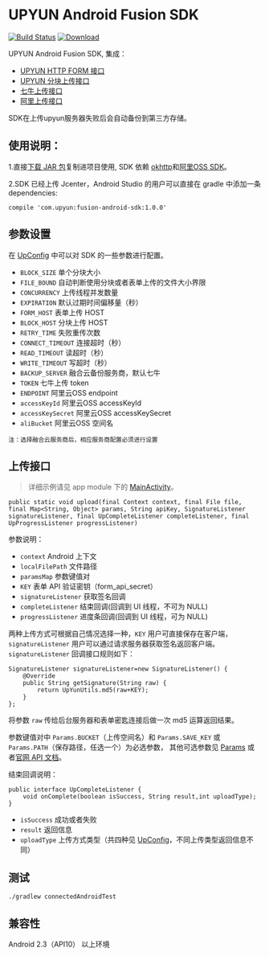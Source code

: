 # UPYUN Android Fusion SDK

[![Build Status](https://travis-ci.org/upyun/android-sdk.svg?branch=master)](https://travis-ci.org/upyun/android-sdk)
[ ![Download](https://api.bintray.com/packages/upyun/maven/fusion-android-sdk/images/download.svg) ](https://bintray.com/upyun/maven/fusion-android-sdk/_latestVersion)

UPYUN Android Fusion SDK, 集成：
- [UPYUN HTTP FORM 接口](http://docs.upyun.com/api/form_api/)
- [UPYUN 分块上传接口](http://docs.upyun.com/api/multipart_upload/)
- [七牛上传接口](http://developer.qiniu.com/docs/v6/api/overview/up/upload-models/)
- [阿里上传接口](https://help.aliyun.com/document_detail/oss/sdk/android-sdk/upload-object.html?spm=5176.docoss/sdk/android-sdk/preface.6.281.7RIWDc)

SDK在上传upyun服务器失败后会自动备份到第三方存储。

## 使用说明：

1.直接[下载 JAR 包](http://jcenter.bintray.com/com/upyun/upyun-android-sdk/1.0.0/)复制进项目使用, SDK 依赖 [okhttp](http://square.github.io/okhttp/)和[阿里OSS SDK](https://help.aliyun.com/document_detail/oss/sdk/android-sdk/preface.html?spm=5176.docoss/sdk/android-sdk/upload-object.6.276.j9dUjt)。

2.SDK 已经上传 Jcenter，Android Studio 的用户可以直接在 gradle 中添加一条 dependencies:

```
compile 'com.upyun:fusion-android-sdk:1.0.0'
```
## 参数设置

在 [UpConfig](http://gitlab.widget-inc.com/mingming.ye/android-fusionyun/blob/master/fusion-android-sdk/src/main/java/com/upyun/library/common/UpConfig.java) 中可以对 SDK 的一些参数进行配置。

* `BLOCK_SIZE` 单个分块大小
* `FILE_BOUND` 自动判断使用分块或者表单上传的文件大小界限
* `CONCURRENCY` 上传线程并发数量
* `EXPIRATION` 默认过期时间偏移量（秒）
* `FORM_HOST` 表单上传 HOST
* `BLOCK_HOST` 分块上传 HOST
* `RETRY_TIME` 失败重传次数
* `CONNECT_TIMEOUT` 连接超时（秒）
* `READ_TIMEOUT` 读超时（秒）
* `WRITE_TIMEOUT` 写超时（秒）
* `BACKUP_SERVER` 融合云备份服务商，默认七牛
* `TOKEN` 七牛上传 token
* `ENDPOINT` 阿里云OSS endpoint
* `accessKeyId` 阿里云OSS accessKeyId
* `accessKeySecret` 阿里云OSS accessKeySecret
* `aliBucket` 阿里云OSS 空间名

`注：选择融合云服务商后，相应服务商配置必须进行设置`


## 上传接口

> 详细示例请见 app module 下的 [MainActivity](http://gitlab.widget-inc.com/mingming.ye/android-fusionyun/blob/master/app/src/main/java/com/upyun/fusionyun/MainActivity.java)。


```
public static void upload(final Context context, final File file, final Map<String, Object> params, String apiKey, SignatureListener signatureListener, final UpCompleteListener completeListener, final UpProgressListener progressListener)

```
参数说明：

* `context` Android 上下文
* `localFilePath` 文件路径
* `paramsMap` 参数键值对
* `KEY` 表单 API 验证密钥（form_api_secret）
* `signatureListener` 获取签名回调
* `completeListener` 结束回调(回调到 UI 线程，不可为 NULL)
* `progressListener` 进度条回调(回调到 UI 线程，可为 NULL)


两种上传方式可根据自己情况选择一种，`KEY` 用户可直接保存在客户端，`signatureListener` 用户可以通过请求服务器获取签名返回客户端。`signatureListener` 回调接口规则如下：

```
SignatureListener signatureListener=new SignatureListener() {
    @Override
    public String getSignature(String raw) {
        return UpYunUtils.md5(raw+KEY);
    }
};
```
将参数 `raw` 传给后台服务器和表单密匙连接后做一次 md5 运算返回结果。

参数键值对中 `Params.BUCKET`（上传空间名）和 `Params.SAVE_KEY` 或 `Params.PATH`（保存路径，任选一个）为必选参数，
其他可选参数见 [Params](https://github.com/upyun/android-sdk/blob/master/upyun-android-sdk/src/main/java/com/upyun/library/common/Params.java) 或者[官网 API 文档](http://docs.upyun.com/api/form_api/)。

结束回调说明：

```
public interface UpCompleteListener {
    void onComplete(boolean isSuccess, String result,int uploadType);
}
```
* `isSuccess` 成功或者失败
* `result` 返回信息
* `uploadType` 上传方式类型（共四种见 [UpConfig](http://gitlab.widget-inc.com/mingming.ye/android-fusionyun/blob/master/fusion-android-sdk/src/main/java/com/upyun/library/common/UpConfig.java)，不同上传类型返回信息不同）


## 测试

```
./gradlew connectedAndroidTest
```
 

## 兼容性

Android 2.3（API10） 以上环境